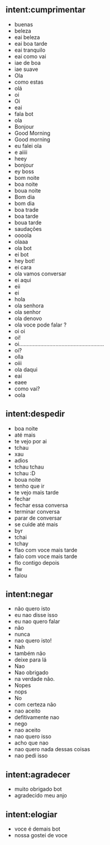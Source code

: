 ## intent:cumprimentar
- buenas
- beleza
- eai beleza
- eai boa tarde
- eai tranquilo
- eai como vai
- iae de boa
- iae suave
- Ola
- como estas
- olá
- oi
- Oi
- eai
- fala bot
- ola
- Bonjour
- Good Morning
- Good morning
- eu falei ola
- e aiiii
- heey
- bonjour
- ey boss
- bom noite
- boa noite
- boua noite
- Bom dia
- bom dia
- boa trade
- boa tarde
- boua tarde 
- saudações
- oooola
- olaaa
- ola bot
- ei bot
- hey bot!
- ei cara
- ola vamos conversar
- ei aqui
- eii
- ei
- hola
- ola senhora
- ola senhor
- ola denovo
- ola voce pode falar ?
- oi oi
- oi!
- oi........................................................
- oi?
- olla
- oiii
- ola daqui
- eai
- eaee
- como vai?
- oola

## intent:despedir
- boa noite
- até mais
- te vejo por ai
- tchau
- xau
- adios
- tchau tchau
- tchau :D
- boua noite
- tenho que ir
- te vejo mais tarde
- fechar
- fechar essa conversa
- terminar conversa
- parar de conversar
- se cuide até mais
- byr
- tchai
- tchay
- flao com voce mais tarde
- falo com voce mais tarde
- flo contigo depois
- flw
- falou


## intent:negar
- não quero isto
- eu nao disse isso
- eu nao quero falar
- não
- nunca
- nao quero isto!
- Nah
- também não
- deixe para lá
- Nao
- Nao obrigado
- na verdade não.
- Nopes
- nops
- No 
- com certeza não
- nao aceito
- defitivamente nao
- nego
- nao aceito
- nao quero isso
- acho que nao
- nao quero nada dessas coisas
- nao pedi isso

## intent:agradecer
- muito obrigado bot
- agradecido meu anjo

## intent:elogiar
- voce é demais bot
- nossa gostei de voce